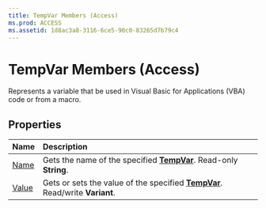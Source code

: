 ```yaml
---
title: TempVar Members (Access)
ms.prod: ACCESS
ms.assetid: 1d8ac3a8-3116-6ce5-90c0-83265d7b79c4
---
```



# TempVar Members (Access)


Represents a variable that be used in Visual Basic for Applications (VBA) code or from a macro. 


## Properties



|**Name**|**Description**|
|:-----|:-----|
|[Name](tempvar-name-property-access.md)|Gets the name of the specified  **[TempVar](tempvar-object-access.md)**. Read-only **String**.|
|[Value](tempvar-value-property-access.md)|Gets or sets the value of the specified  **[TempVar](tempvar-object-access.md)**. Read/write **Variant**.|

